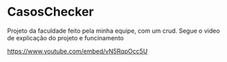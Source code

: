 # CasosChecker
Projeto da faculdade feito pela minha equipe, com um crud.
Segue o video de explicação do projeto e funcinamento

https://www.youtube.com/embed/vN5RqpOcc5U


